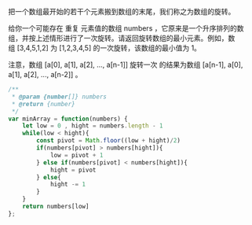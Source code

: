 把一个数组最开始的若干个元素搬到数组的末尾，我们称之为数组的旋转。

给你一个可能存在 重复 元素值的数组 numbers ，它原来是一个升序排列的数组，并按上述情形进行了一次旋转。请返回旋转数组的最小元素。例如，数组 [3,4,5,1,2] 为 [1,2,3,4,5] 的一次旋转，该数组的最小值为 1。  

注意，数组 [a[0], a[1], a[2], ..., a[n-1]] 旋转一次 的结果为数组 [a[n-1], a[0], a[1], a[2], ..., a[n-2]] 。

```js
/**
 * @param {number[]} numbers
 * @return {number}
 */
var minArray = function(numbers) {
    let low = 0 , hight = numbers.length - 1
    while(low < hight){
        const pivot = Math.floor((low + hight)/2)
        if(numbers[pivot] > numbers[hight]){
            low = pivot + 1
        } else if(numbers[pivot] < numbers[hight]){
            hight = pivot
        } else{
            hight -= 1
        }
    }
    return numbers[low]
};
```